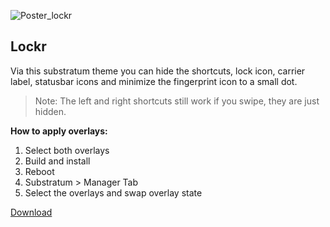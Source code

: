![Poster_lockr](https://user-images.githubusercontent.com/6263626/82375038-3426c680-99dd-11ea-8830-026056184087.png)

## Lockr ##
Via this substratum theme you can hide the shortcuts, lock icon, carrier label, statusbar icons and minimize the fingerprint icon to a small dot.
> Note: The left and right shortcuts still work if you swipe, they are just hidden.

**How to apply overlays:**
1. Select both overlays
2. Build and install
3. Reboot
4. Substratum > Manager Tab
5. Select the overlays and swap overlay state

[Download](https://github.com/alienator88/Lockr/releases)
